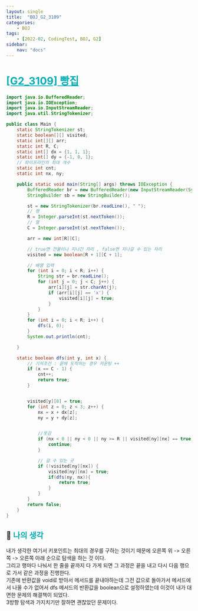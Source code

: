 ```yaml
---
layout: single
title:  "BOJ_G2_3109"
categories: 
    - BOJ
tags: 
    - [2022-02, CodingTest, BOJ, G2]
sidebar:
    nav: "docs"
---
```


# <b><a style="color:#00adb5" href="https://www.acmicpc.net/problem/3109" target=_blank>[G2_3109] 빵집</a></b>

```java
import java.io.BufferedReader;
import java.io.IOException;
import java.io.InputStreamReader;
import java.util.StringTokenizer;

public class Main {
    static StringTokenizer st;
    static boolean[][] visited;
    static int[][] arr;
    static int R, C;
    static int[] dx = {1, 1, 1};
    static int[] dy = {-1, 0, 1};
    // 파이프라인의 최대 개수
    static int cnt;
    static int nx, ny;

    public static void main(String[] args) throws IOException {
        BufferedReader br = new BufferedReader(new InputStreamReader(System.in));
        StringBuilder sb = new StringBuilder();

        st = new StringTokenizer(br.readLine(), " ");
        // 행
        R = Integer.parseInt(st.nextToken());
        // 열
        C = Integer.parseInt(st.nextToken());

        arr = new int[R][C];

        // true면 건물이나 지나간 자리 , false면 지나갈 수 있는 자리
        visited = new boolean[R + 1][C + 1];

        // 배열 입력
        for (int i = 0; i < R; i++) {
            String str = br.readLine();
            for (int j = 0; j < C; j++) {
                arr[i][j] = str.charAt(j);
                if (arr[i][j] == 'x') {
                    visited[i][j] = true;
                }
            }
        }
        for (int i = 0; i < R; i++) {
            dfs(i, 0);
        }
        System.out.println(cnt);

    }

    static boolean dfs(int y, int x) {
        // 기저조건 : 끝에 도착하는 경우 카운팅 ++
        if (x == C - 1) {
            cnt++;
            return true;
        }


        visited[y][0] = true;
        for (int z = 0; z < 3; z++) {
            nx = x + dx[z];
            ny = y + dy[z];


            //못감
            if (nx < 0 || ny < 0 || ny >= R || visited[ny][nx] == true) {
                continue;
            }

            // 갈 수 있는 곳
            if (!visited[ny][nx]) {
                visited[ny][nx] = true;
                if(dfs(ny, nx)){
                    return true;
                }
            }
        }
        return false;
    }
}
```


## 🤔 <b><a style="color:#00adb5">나의 생각</a></b>
내가 생각한 여기서 키포인트는 최대의 경우를 구하는 것이기 때문에 오른쪽 위 -> 오른쪽 -> 오른쪽 아래 순으로 탐색을 하는 것 이다.<br>
그리고 행마다 나눠서 한 줄을 끝까지 다 가게 되면 그 과정은 끝을 내고 다시 다음 행으로 가서 같은 과정을 진행한다.<br>
기존에 반환값을 void로 받아서 메서드를 끝내야하는데 그전 값으로 돌아가서 메서드에서 나올 수가 없어서 dfs 메서드의 반환값을 boolean으로 설정하였는데 이것이 내가 대면한 문제의 해결책이 되었다. <br>
3방향 탐색과 가지치기만 잘하면 괜찮았던 문제이다.